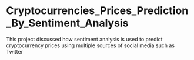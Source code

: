 # Cryptocurrencies_Prices_Prediction_By_Sentiment_Analysis
This project discussed how sentiment analysis is used to predict cryptocurrency prices using multiple  sources of social media such as Twitter
